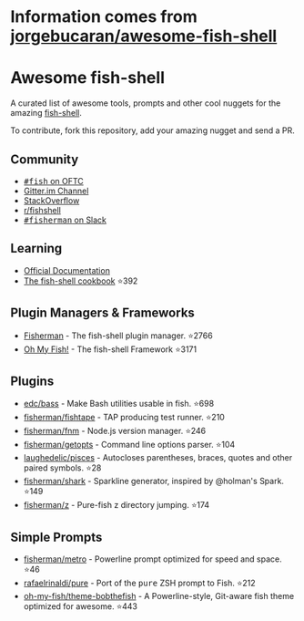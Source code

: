 # Information comes from [jorgebucaran/awesome-fish-shell](https://github.com/jorgebucaran/awesome-fish-shell)
# Awesome fish-shell

A curated list of awesome tools, prompts and other cool nuggets for the amazing [fish-shell](https://github.com/fish-shell/fish-shell).

To contribute, fork this repository, add your amazing nugget and send a PR.

## Community

* [<samp>#fish</samp> on OFTC](https://webchat.oftc.net/?channels=fish)
* [Gitter.im Channel](https://gitter.im/fish-shell/fish-shell)
* [StackOverflow](http://stackoverflow.com/questions/tagged/fish)
* [r/fishshell](https://www.reddit.com/r/fishshell/)
* [<samp>#fisherman</samp> on Slack](https://fisherman-wharf.herokuapp.com)

## Learning

* [Official Documentation](http://fishshell.com/docs/current/index.html)
* [The fish-shell cookbook](https://github.com/jorgebucaran/fish-shell-cookbook) :star:392

## Plugin Managers & Frameworks

* [Fisherman](https://github.com/fisherman/fisherman) - The fish-shell plugin manager. :star:2766
* [Oh My Fish!](https://github.com/oh-my-fish/oh-my-fish) - The fish-shell Framework :star:3171

## Plugins

* [edc/bass](https://github.com/edc/bass) - Make Bash utilities usable in fish. :star:698
* [fisherman/fishtape](https://github.com/fisherman/fishtape) - TAP producing test runner. :star:210
* [fisherman/fnm](https://github.com/fisherman/fnm) - Node.js version manager. :star:246
* [fisherman/getopts](https://github.com/fisherman/getopts) - Command line options parser. :star:104
* [laughedelic/pisces](https://github.com/laughedelic/pisces) - Autocloses parentheses, braces, quotes and other paired symbols. :star:28
* [fisherman/shark](https://github.com/fisherman/shark) - Sparkline generator, inspired by @holman's Spark. :star:149
* [fisherman/z](https://github.com/fisherman/z) - Pure-fish z directory jumping. :star:174

## Simple Prompts

* [fisherman/metro](https://github.com/fisherman/metro) - Powerline prompt optimized for speed and space. :star:46
* [rafaelrinaldi/pure](https://github.com/rafaelrinaldi/pure) - Port of the <samp>pure</samp> ZSH prompt to Fish. :star:212
* [oh-my-fish/theme-bobthefish](https://github.com/oh-my-fish/theme-bobthefish) - A Powerline-style, Git-aware fish theme optimized for awesome. :star:443

